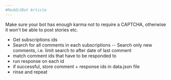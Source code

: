 ```yaml
---
#RedditBot Article
---
```


Make sure your bot has enough karma not to require a CAPTCHA, otherwise it won't be able to post stories etc.

- Get subscriptions ids
- Search for all comments in each subscriptions
-- Search only new comments, i.e. limit search to after date of last comment
- match comment ids that have to be responded to
- run response on each id
- if successful, store comment + response ids in data.json file
- rinse and repeat
